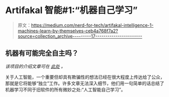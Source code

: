 # Artifakal 智能#1:“机器自己学习”

> 原文：<https://medium.com/nerd-for-tech/artifakal-intelligence-1-machines-learn-by-themselves-ceb4a768f7a2?source=collection_archive---------17----------------------->

## 机器有可能完全自主吗？

*该项目的介绍文章可在* [*此处*](/nerd-for-tech/artifakal-intelligence-project-overview-998db9066e60) *。*

关于人工智能，一个重要但却具有欺骗性的想法已经在很大程度上传达给了公众，那就是它将能够“独立”工作。许多文章无法深入细节，他们用一句简单的话总结了机器学习不同于旧软件的所有微妙之处:“人工智能自己学习”。